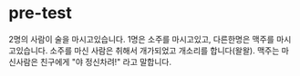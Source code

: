 # pre-test

2명의 사람이 술을 마시고있습니다. 
1명은 소주를 마시고있고, 다른한명은 맥주를 마시고있습니다. 
소주를 마신 사람은 취해서 개가되었고 개소리를 합니다(왈왈). 
맥주는 마신사람은 친구에게 "야 정신차려!" 라고 말합니다. 